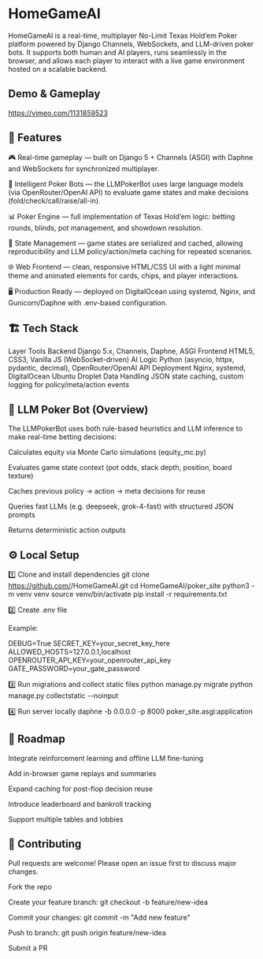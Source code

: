 # HomeGameAI

HomeGameAI is a real-time, multiplayer No-Limit Texas Hold’em Poker platform powered by Django Channels, WebSockets, and LLM-driven poker bots.
It supports both human and AI players, runs seamlessly in the browser, and allows each player to interact with a live game environment hosted on a scalable backend.

## Demo & Gameplay
https://vimeo.com/1131859523

## 🚀 Features

🎮 Real-time gameplay — built on Django 5 + Channels (ASGI) with Daphne and WebSockets for synchronized multiplayer.

🧠 Intelligent Poker Bots — the LLMPokerBot uses large language models (via OpenRouter/OpenAI API) to evaluate game states and make decisions (fold/check/call/raise/all-in).

📊 Poker Engine — full implementation of Texas Hold’em logic: betting rounds, blinds, pot management, and showdown resolution.

💾 State Management — game states are serialized and cached, allowing reproducibility and LLM policy/action/meta caching for repeated scenarios.

🌐 Web Frontend — clean, responsive HTML/CSS UI with a light minimal theme and animated elements for cards, chips, and player interactions.

🖥️ Production Ready — deployed on DigitalOcean using systemd, Nginx, and Gunicorn/Daphne with .env-based configuration.

## 🏗️ Tech Stack
Layer	Tools
Backend	Django 5.x, Channels, Daphne, ASGI
Frontend	HTML5, CSS3, Vanilla JS (WebSocket-driven)
AI Logic	Python (asyncio, httpx, pydantic, decimal), OpenRouter/OpenAI API
Deployment	Nginx, systemd, DigitalOcean Ubuntu Droplet
Data Handling	JSON state caching, custom logging for policy/meta/action events

## 🧠 LLM Poker Bot (Overview)

The LLMPokerBot uses both rule-based heuristics and LLM inference to make real-time betting decisions:

Calculates equity via Monte Carlo simulations (equity_mc.py)

Evaluates game state context (pot odds, stack depth, position, board texture)

Caches previous policy → action → meta decisions for reuse

Queries fast LLMs (e.g. deepseek, grok-4-fast) with structured JSON prompts

Returns deterministic action outputs

## ⚙️ Local Setup
1️⃣ Clone and install dependencies
git clone https://github.com/<yourusername>/HomeGameAI.git
cd HomeGameAI/poker_site
python3 -m venv venv
source venv/bin/activate
pip install -r requirements.txt

2️⃣ Create .env file

Example:

DEBUG=True
SECRET_KEY=your_secret_key_here
ALLOWED_HOSTS=127.0.0.1,localhost
OPENROUTER_API_KEY=your_openrouter_api_key
GATE_PASSWORD=your_gate_password

3️⃣ Run migrations and collect static files
python manage.py migrate
python manage.py collectstatic --noinput

4️⃣ Run server locally
daphne -b 0.0.0.0 -p 8000 poker_site.asgi:application

## 🧩 Roadmap

 Integrate reinforcement learning and offline LLM fine-tuning

 Add in-browser game replays and summaries

 Expand caching for post-flop decision reuse

 Introduce leaderboard and bankroll tracking

 Support multiple tables and lobbies

## 🤝 Contributing

Pull requests are welcome!
Please open an issue first to discuss major changes.

Fork the repo

Create your feature branch: git checkout -b feature/new-idea

Commit your changes: git commit -m "Add new feature"

Push to branch: git push origin feature/new-idea

Submit a PR

